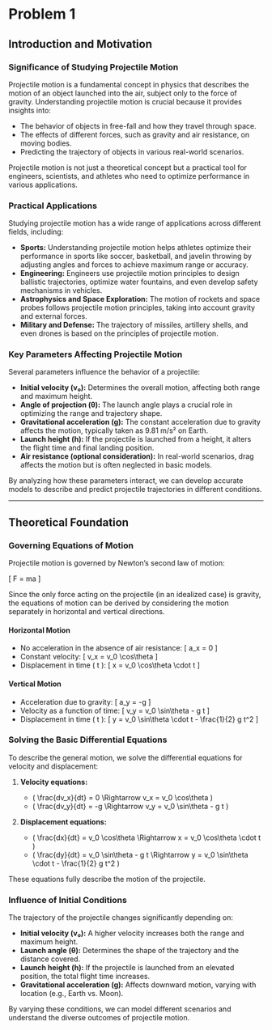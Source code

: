 # Problem 1
## Introduction and Motivation

### Significance of Studying Projectile Motion
Projectile motion is a fundamental concept in physics that describes the motion of an object launched into the air, subject only to the force of gravity. Understanding projectile motion is crucial because it provides insights into:

- The behavior of objects in free-fall and how they travel through space.
- The effects of different forces, such as gravity and air resistance, on moving bodies.
- Predicting the trajectory of objects in various real-world scenarios.

Projectile motion is not just a theoretical concept but a practical tool for engineers, scientists, and athletes who need to optimize performance in various applications.

### Practical Applications
Studying projectile motion has a wide range of applications across different fields, including:

- **Sports:** Understanding projectile motion helps athletes optimize their performance in sports like soccer, basketball, and javelin throwing by adjusting angles and forces to achieve maximum range or accuracy.
- **Engineering:** Engineers use projectile motion principles to design ballistic trajectories, optimize water fountains, and even develop safety mechanisms in vehicles.
- **Astrophysics and Space Exploration:** The motion of rockets and space probes follows projectile motion principles, taking into account gravity and external forces.
- **Military and Defense:** The trajectory of missiles, artillery shells, and even drones is based on the principles of projectile motion.

### Key Parameters Affecting Projectile Motion
Several parameters influence the behavior of a projectile:

- **Initial velocity (v₀):** Determines the overall motion, affecting both range and maximum height.
- **Angle of projection (θ):** The launch angle plays a crucial role in optimizing the range and trajectory shape.
- **Gravitational acceleration (g):** The constant acceleration due to gravity affects the motion, typically taken as 9.81 m/s² on Earth.
- **Launch height (h):** If the projectile is launched from a height, it alters the flight time and final landing position.
- **Air resistance (optional consideration):** In real-world scenarios, drag affects the motion but is often neglected in basic models.

By analyzing how these parameters interact, we can develop accurate models to describe and predict projectile trajectories in different conditions.

---

## Theoretical Foundation

### Governing Equations of Motion
Projectile motion is governed by Newton’s second law of motion:

\[ F = ma \]

Since the only force acting on the projectile (in an idealized case) is gravity, the equations of motion can be derived by considering the motion separately in horizontal and vertical directions.

#### Horizontal Motion
- No acceleration in the absence of air resistance:
  \[ a_x = 0 \]
- Constant velocity:
  \[ v_x = v_0 \cos\theta \]
- Displacement in time \( t \):
  \[ x = v_0 \cos\theta \cdot t \]

#### Vertical Motion
- Acceleration due to gravity:
  \[ a_y = -g \]
- Velocity as a function of time:
  \[ v_y = v_0 \sin\theta - g t \]
- Displacement in time \( t \):
  \[ y = v_0 \sin\theta \cdot t - \frac{1}{2} g t^2 \]

### Solving the Basic Differential Equations
To describe the general motion, we solve the differential equations for velocity and displacement:

1. **Velocity equations:**
   - \( \frac{dv_x}{dt} = 0 \Rightarrow v_x = v_0 \cos\theta \)
   - \( \frac{dv_y}{dt} = -g \Rightarrow v_y = v_0 \sin\theta - g t \)

2. **Displacement equations:**
   - \( \frac{dx}{dt} = v_0 \cos\theta \Rightarrow x = v_0 \cos\theta \cdot t \)
   - \( \frac{dy}{dt} = v_0 \sin\theta - g t \Rightarrow y = v_0 \sin\theta \cdot t - \frac{1}{2} g t^2 \)

These equations fully describe the motion of the projectile.

### Influence of Initial Conditions
The trajectory of the projectile changes significantly depending on:

- **Initial velocity (v₀):** A higher velocity increases both the range and maximum height.
- **Launch angle (θ):** Determines the shape of the trajectory and the distance covered.
- **Launch height (h):** If the projectile is launched from an elevated position, the total flight time increases.
- **Gravitational acceleration (g):** Affects downward motion, varying with location (e.g., Earth vs. Moon).

By varying these conditions, we can model different scenarios and understand the diverse outcomes of projectile motion.
